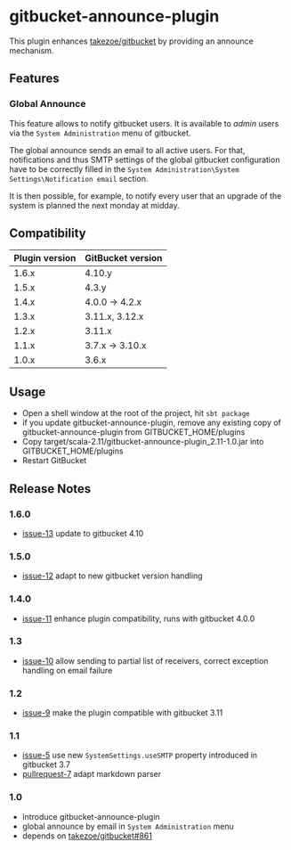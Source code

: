 # gitbucket-announce-plugin

This plugin enhances [takezoe/gitbucket](https://github.com/takezoe/gitbucket) by providing an announce mechanism.

## Features

### Global Announce

This feature allows to notify gitbucket users. It is available to _admin_ users via  the `System Administration` menu of gitbucket.

The global announce sends an email to all active users. For that, notifications and thus SMTP settings of the global gitbucket configuration have to be correctly filled in the `System Administration\System Settings\Notification email` section.

It is then possible, for example, to notify every user that an upgrade of the system is planned the next monday at midday.

## Compatibility

Plugin version | GitBucket version
:--------------|:-----------------
1.6.x          | 4.10.y
1.5.x          | 4.3.y
1.4.x          | 4.0.0 -> 4.2.x
1.3.x          | 3.11.x, 3.12.x
1.2.x          | 3.11.x
1.1.x          | 3.7.x -> 3.10.x
1.0.x          | 3.6.x


## Usage

- Open a shell window at the root of the project, hit `sbt package`
- if you update gitbucket-announce-plugin, remove any existing copy of gitbucket-announce-plugin from GITBUCKET_HOME/plugins
- Copy target/scala-2.11/gitbucket-announce-plugin_2.11-1.0.jar into GITBUCKET_HOME/plugins
- Restart GitBucket

## Release Notes

### 1.6.0
- [issue-13](https://github.com/gitbucket-plugins/gitbucket-announce-plugin/issues/13) update to gitbucket 4.10

### 1.5.0
- [issue-12](https://github.com/gitbucket-plugins/gitbucket-announce-plugin/issues/12) adapt to new gitbucket version handling

### 1.4.0
- [issue-11](https://github.com/gitbucket-plugins/gitbucket-announce-plugin/issues/11) enhance plugin compatibility, runs with gitbucket 4.0.0

### 1.3
- [issue-10](https://github.com/gitbucket-plugins/gitbucket-announce-plugin/issues/10) allow sending to partial list of receivers, correct exception handling on email failure

### 1.2
- [issue-9](https://github.com/gitbucket-plugins/gitbucket-announce-plugin/issues/9) make the plugin compatible with gitbucket 3.11

### 1.1

- [issue-5](https://github.com/gitbucket-plugins/gitbucket-announce-plugin/issues/5) use new `SystemSettings.useSMTP` property introduced in gitbucket 3.7
- [pullrequest-7](https://github.com/gitbucket-plugins/gitbucket-announce-plugin/pull/7) adapt markdown parser

### 1.0

- introduce gitbucket-announce-plugin
- global announce by email in `System Administration` menu
- depends on [takezoe/gitbucket#861](https://github.com/takezoe/gitbucket/pull/861)
